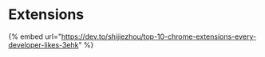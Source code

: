 # Extensions



{% embed url="https://dev.to/shijiezhou/top-10-chrome-extensions-every-developer-likes-3ehk" %}

